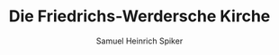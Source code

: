 ---
image: /assets/images/spiker/29b.jpg
thumb: /assets/images/spiker-thumbs/29b.jpg
author: Samuel Heinrich Spiker
artist: 
engraver: 
title: "Die Friedrichs-Werdersche Kirche"
subtitle: 
tags:
  - Church
layout: post
---